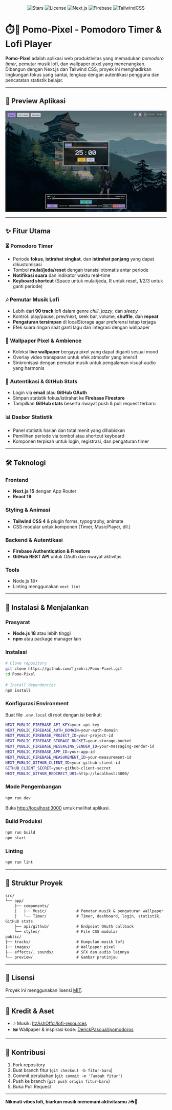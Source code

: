 <p align="center">
  <img src="https://img.shields.io/github/stars/fjrmhri/Pomo-Pixel?style=for-the-badge&logo=github&color=8b5cf6" alt="Stars"/>
  <img src="https://img.shields.io/github/license/fjrmhri/Pomo-Pixel?style=for-the-badge&color=10b981" alt="License"/>
  <img src="https://img.shields.io/badge/Next.js-15.3.4-black?style=for-the-badge&logo=next.js" alt="Next.js"/>
  <img src="https://img.shields.io/badge/Firebase-12.1.0-FFCA28?style=for-the-badge&logo=firebase" alt="Firebase"/>
  <img src="https://img.shields.io/badge/TailwindCSS-4-38bdf8?style=for-the-badge&logo=tailwind-css" alt="TailwindCSS"/>
</p>

# ⏱️🎵 Pomo-Pixel - Pomodoro Timer & Lofi Player

**Pomo-Pixel** adalah aplikasi web produktivitas yang memadukan *pomodoro timer*, pemutar musik lofi, dan wallpaper pixel yang menenangkan. Dibangun dengan Next.js dan Tailwind CSS, proyek ini menghadirkan lingkungan fokus yang santai, lengkap dengan autentikasi pengguna dan pencatatan statistik belajar.

---

## 📸 Preview Aplikasi

<p align="center">
  <img src="public/preview/preview.png" alt="Preview Pomo-Pixel" />
</p>

---

## ✨ Fitur Utama

### ⏳ Pomodoro Timer
- Periode **fokus**, **istirahat singkat**, dan **istirahat panjang** yang dapat dikustomisasi
- Tombol **mulai/jeda/reset** dengan transisi otomatis antar periode
- **Notifikasi suara** dan indikator waktu real-time
- **Keyboard shortcut** (Space untuk mulai/jeda, R untuk reset, 1/2/3 untuk ganti periode)

### 🎶 Pemutar Musik Lofi
- Lebih dari **90 track** lofi dalam genre *chill*, *jazzy*, dan *sleepy*
- Kontrol: play/pause, prev/next, seek bar, volume, **shuffle**, dan **repeat**
- **Pengaturan tersimpan** di localStorage agar preferensi tetap terjaga
- Efek suara ringan saat ganti lagu dan integrasi dengan wallpaper

### 🌌 Wallpaper Pixel & Ambience
- Koleksi **live wallpaper** bergaya pixel yang dapat diganti sesuai mood
- Overlay video transparan untuk efek atmosfer yang imersif
- Sinkronisasi dengan pemutar musik untuk pengalaman visual-audio yang harmonis

### 🔐 Autentikasi & GitHub Stats
- Login via **email** atau **GitHub OAuth**
- Simpan statistik fokus/istirahat ke **Firebase Firestore**
- Tampilkan **GitHub stats** beserta riwayat push & pull request terbaru

### 📊 Dasbor Statistik
- Panel statistik harian dan total menit yang dihabiskan
- Pemilihan periode via tombol atau shortcut keyboard
- Komponen terpisah untuk login, registrasi, dan pengaturan timer

---

## 🛠️ Teknologi

### Frontend
- **Next.js 15** dengan App Router
- **React 19**

### Styling & Animasi
- **Tailwind CSS 4** & plugin forms, typography, animate
- CSS modular untuk komponen (Timer, MusicPlayer, dll.)

### Backend & Autentikasi
- **Firebase Authentication & Firestore**
- **GitHub REST API** untuk OAuth dan riwayat aktivitas

### Tools
- Node.js 18+
- Linting menggunakan `next lint`

---

## 🚀 Instalasi & Menjalankan

### Prasyarat
- **Node.js 18** atau lebih tinggi
- **npm** atau package manager lain

### Instalasi
```bash
# Clone repository
git clone https://github.com/fjrmhri/Pomo-Pixel.git
cd Pomo-Pixel

# Install dependencies
npm install
```

### Konfigurasi Environment
Buat file `.env.local` di root dengan isi berikut:
```bash
NEXT_PUBLIC_FIREBASE_API_KEY=your-api-key
NEXT_PUBLIC_FIREBASE_AUTH_DOMAIN=your-auth-domain
NEXT_PUBLIC_FIREBASE_PROJECT_ID=your-project-id
NEXT_PUBLIC_FIREBASE_STORAGE_BUCKET=your-storage-bucket
NEXT_PUBLIC_FIREBASE_MESSAGING_SENDER_ID=your-messaging-sender-id
NEXT_PUBLIC_FIREBASE_APP_ID=your-app-id
NEXT_PUBLIC_FIREBASE_MEASUREMENT_ID=your-measurement-id
NEXT_PUBLIC_GITHUB_CLIENT_ID=your-github-client-id
GITHUB_CLIENT_SECRET=your-github-client-secret
NEXT_PUBLIC_GITHUB_REDIRECT_URI=http://localhost:3000/
```

### Mode Pengembangan
```bash
npm run dev
```
Buka [http://localhost:3000](http://localhost:3000) untuk melihat aplikasi.

### Build Produksi
```bash
npm run build
npm start
```

### Linting
```bash
npm run lint
```

---

## 📂 Struktur Proyek
```
src/
└── app/
    ├── components/
    │   ├── Music/             # Pemutar musik & pengaturan wallpaper
    │   └── Timer/             # Timer, dashboard, login, statistik, GitHub stats
    ├── api/github/            # Endpoint OAuth callback
    └── styles/                # File CSS modular
public/
├── tracks/                    # Kumpulan musik lofi
├── images/                    # Wallpaper pixel
├── effects/, sounds/          # SFX dan audio lainnya
└── preview/                   # Gambar pratinjau
```

---

## 📄 Lisensi
Proyek ini menggunakan lisensi [MIT](LICENSE).

---

## 🙏 Kredit & Aset
- 🎶 Musik: [ItzAshOffcl/lofi-resources](https://github.com/ItzAshOffcl/lofi-resources)
- 🖼️ Wallpaper & inspirasi kode: [DerickPascual/pomodoros](https://github.com/DerickPascual/pomodoros)

---

## 🤝 Kontribusi
1. Fork repository
2. Buat branch fitur (`git checkout -b fitur-baru`)
3. Commit perubahan (`git commit -m 'Tambah fitur'`)
4. Push ke branch (`git push origin fitur-baru`)
5. Buka Pull Request

---

**Nikmati vibes lofi, biarkan musik menemani aktivitasmu 🎶☕🌙**
